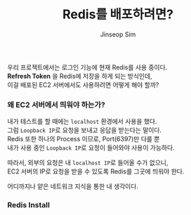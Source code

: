 ﻿---
layout: post
title: "Redis를 배포하려면?"
categories: ToyProject
tags: [devops]
author:
  - Jinseop Sim
---
우리 프로젝트에서는 로그인 기능에 현재 Redis를 사용 중이다.  
__Refresh Token__ 을 Redis에 저장을 하게 되는 방식인데,  
이걸 배포된 EC2 서버에서도 사용하려면 어떻게 해야 할까?  

### 왜 EC2 서버에서 띄워야 하는가?
내가 테스트를 할 때에는 ```localhost``` 환경에서 사용을 했다.  
그럼 ```Loopback IP```로 요청을 보내고 응답을 받는다는 말이다.  
Redis 또한 하나의 Process 이므로, Port(6397)만 다를 뿐  
내가 사용 중인 ```Loopback IP```로 요청이 들어와야 사용이 가능하다.  

따라서, 외부의 요청은 내 ```localhost IP```로 들어올 수가 없으니,  
EC2 서버의 IP로 요청을 받을 수 있도록 Redis를 그곳에 띄워야 한다.  

어디까지나 얕은 네트워크 지식을 통한 내 생각이다.  

### Redis Install